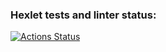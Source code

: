 ### Hexlet tests and linter status:
[![Actions Status](https://github.com/Capnus/python-project-83/actions/workflows/hexlet-check.yml/badge.svg)](https://github.com/Capnus/python-project-83/actions)